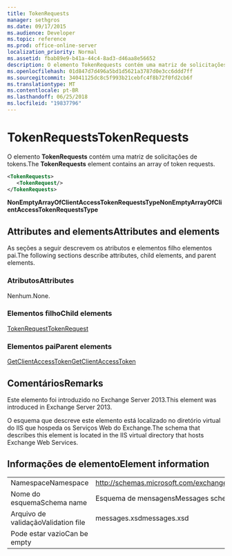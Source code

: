 ```yaml
---
title: TokenRequests
manager: sethgros
ms.date: 09/17/2015
ms.audience: Developer
ms.topic: reference
ms.prod: office-online-server
localization_priority: Normal
ms.assetid: fbab89e9-b41a-44c4-8ad3-d46aa8e56652
description: O elemento TokenRequests contém uma matriz de solicitações de tokens.
ms.openlocfilehash: 01d847d7d496a5bd1d5621a3787d0e3cc6ddd7ff
ms.sourcegitcommit: 34041125dc8c5f993b21cebfc4f8b72f0fd2cb6f
ms.translationtype: MT
ms.contentlocale: pt-BR
ms.lasthandoff: 06/25/2018
ms.locfileid: "19837796"
---
```

# <a name="tokenrequests"></a><span data-ttu-id="f5613-103">TokenRequests</span><span class="sxs-lookup"><span data-stu-id="f5613-103">TokenRequests</span></span>

<span data-ttu-id="f5613-104">O elemento **TokenRequests** contém uma matriz de solicitações de tokens.</span><span class="sxs-lookup"><span data-stu-id="f5613-104">The **TokenRequests** element contains an array of token requests.</span></span> 
  
```XML
<TokenRequests>
   <TokenRequest/>
</TokenRequests>
```

 <span data-ttu-id="f5613-105">**NonEmptyArrayOfClientAccessTokenRequestsType**</span><span class="sxs-lookup"><span data-stu-id="f5613-105">**NonEmptyArrayOfClientAccessTokenRequestsType**</span></span>
## <a name="attributes-and-elements"></a><span data-ttu-id="f5613-106">Attributes and elements</span><span class="sxs-lookup"><span data-stu-id="f5613-106">Attributes and elements</span></span>

<span data-ttu-id="f5613-107">As seções a seguir descrevem os atributos e elementos filho elementos pai.</span><span class="sxs-lookup"><span data-stu-id="f5613-107">The following sections describe attributes, child elements, and parent elements.</span></span>
  
### <a name="attributes"></a><span data-ttu-id="f5613-108">Atributos</span><span class="sxs-lookup"><span data-stu-id="f5613-108">Attributes</span></span>

<span data-ttu-id="f5613-109">Nenhum.</span><span class="sxs-lookup"><span data-stu-id="f5613-109">None.</span></span>
  
### <a name="child-elements"></a><span data-ttu-id="f5613-110">Elementos filho</span><span class="sxs-lookup"><span data-stu-id="f5613-110">Child elements</span></span>

[<span data-ttu-id="f5613-111">TokenRequest</span><span class="sxs-lookup"><span data-stu-id="f5613-111">TokenRequest</span></span>](tokenrequest.md)
  
### <a name="parent-elements"></a><span data-ttu-id="f5613-112">Elementos pai</span><span class="sxs-lookup"><span data-stu-id="f5613-112">Parent elements</span></span>

[<span data-ttu-id="f5613-113">GetClientAccessToken</span><span class="sxs-lookup"><span data-stu-id="f5613-113">GetClientAccessToken</span></span>](getclientaccesstoken.md)
  
## <a name="remarks"></a><span data-ttu-id="f5613-114">Comentários</span><span class="sxs-lookup"><span data-stu-id="f5613-114">Remarks</span></span>

<span data-ttu-id="f5613-115">Este elemento foi introduzido no Exchange Server 2013.</span><span class="sxs-lookup"><span data-stu-id="f5613-115">This element was introduced in Exchange Server 2013.</span></span>
  
<span data-ttu-id="f5613-116">O esquema que descreve este elemento está localizado no diretório virtual do IIS que hospeda os Serviços Web do Exchange.</span><span class="sxs-lookup"><span data-stu-id="f5613-116">The schema that describes this element is located in the IIS virtual directory that hosts Exchange Web Services.</span></span>
  
## <a name="element-information"></a><span data-ttu-id="f5613-117">Informações de elemento</span><span class="sxs-lookup"><span data-stu-id="f5613-117">Element information</span></span>

|||
|:-----|:-----|
|<span data-ttu-id="f5613-118">Namespace</span><span class="sxs-lookup"><span data-stu-id="f5613-118">Namespace</span></span>  <br/> |http://schemas.microsoft.com/exchange/services/2006/messages  <br/> |
|<span data-ttu-id="f5613-119">Nome do esquema</span><span class="sxs-lookup"><span data-stu-id="f5613-119">Schema name</span></span>  <br/> |<span data-ttu-id="f5613-120">Esquema de mensagens</span><span class="sxs-lookup"><span data-stu-id="f5613-120">Messages schema</span></span>  <br/> |
|<span data-ttu-id="f5613-121">Arquivo de validação</span><span class="sxs-lookup"><span data-stu-id="f5613-121">Validation file</span></span>  <br/> |<span data-ttu-id="f5613-122">messages.xsd</span><span class="sxs-lookup"><span data-stu-id="f5613-122">messages.xsd</span></span>  <br/> |
|<span data-ttu-id="f5613-123">Pode estar vazio</span><span class="sxs-lookup"><span data-stu-id="f5613-123">Can be empty</span></span>  <br/> ||
   

